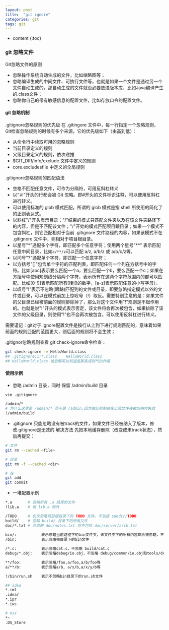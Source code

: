 ```yaml
---
layout: post
title:  "git ignore"
categories: git
tags: git
---
```


* content
{:toc}
### git 忽略文件
Git忽略文件的原则
-  忽略操作系统自动生成的文件，比如缩略图等；
-  忽略编译生成的中间文件、可执行文件等，也就是如果一个文件是通过另一个文件自动生成的，那自动生成的文件就没必要放进版本库，比如Java编译产生的.class文件；
-  忽略你自己的带有敏感信息的配置文件，比如存放口令的配置文件。



#### git 忽略机制
.gitignore忽略规则的优先级
在 .gitingore 文件中，每一行指定一个忽略规则，Git检查忽略规则的时候有多个来源，它的优先级如下（由高到低）：
* 从命令行中读取可用的忽略规则
* 当前目录定义的规则
* 父级目录定义的规则，依次递推
* $GIT_DIR/info/exclude 文件中定义的规则
* core.excludesfile 中定义的全局规则

.gitignore忽略规则的匹配语法
* 空格不匹配任意文件，可作为分隔符，可用反斜杠转义
* 以“＃”开头的行都会被 Git 忽略。即#开头的文件标识注释，可以使用反斜杠进行转义。
* 可以使用标准的 glob 模式匹配。所谓的 glob 模式是指 shell 所使用的简化了的正则表达式。
* 以斜杠"/"开头表示目录；"/"结束的模式只匹配文件夹以及在该文件夹路径下的内容，但是不匹配该文件；"/"开始的模式匹配项目跟目录；如果一个模式不包含斜杠，则它匹配相对于当前 .gitignore 文件路径的内容，如果该模式不在 .gitignore 文件中，则相对于项目根目录。
* 以星号"*"通配多个字符，即匹配多个任意字符；使用两个星号"**" 表示匹配任意中间目录，比如`a/**/z`可以匹配 a/z, a/b/z 或 a/b/c/z等。
* 以问号"?"通配单个字符，即匹配一个任意字符；
* 以方括号"[]"包含单个字符的匹配列表，即匹配任何一个列在方括号中的字符。比如[abc]表示要么匹配一个a，要么匹配一个b，要么匹配一个c；如果在方括号中使用短划线分隔两个字符，表示所有在这两个字符范围内的都可以匹配。比如[0-9]表示匹配所有0到9的数字，[a-z]表示匹配任意的小写字母）。
* 以叹号"!"表示不忽略(跟踪)匹配到的文件或目录，即要忽略指定模式以外的文件或目录，可以在模式前加上惊叹号（!）取反。需要特别注意的是：如果文件的父目录已经被前面的规则排除掉了，那么对这个文件用"!"规则是不起作用的。也就是说"!"开头的模式表示否定，该文件将会再次被包含，如果排除了该文件的父级目录，则使用"!"也不会再次被包含。可以使用反斜杠进行转义。

需要谨记：git对于.ignore配置文件是按行从上到下进行规则匹配的，意味着如果前面的规则匹配的范围更大，则后面的规则将不会生效；


.gitignor忽略规则查看
git check-ignore命令检查：

```bash
git check-ignore -v HelloWorld.class
## .gitignore:1:*.class    HelloWorld.class
## HelloWorld.class 被忽略可以知道是那条规则气的作用
```

#### 使用示例
* 忽略 /admin 目录，同时 保留 /admin/build 目录

```bash
vim .gitignore

/admin/*
# 为什么这里是 /admin/* 而不是 /admin,因为取反机制会在上层文件夹被忽略时失效
!/admin/build

```

* .gitignore 只能忽略没有被track的文件，如果文件已经被纳入了版本，修改.gitignore是无效的
解决方法 先把本地缓存删除（改变成未track状态），然后再提交：

```bash
# 文件
git rm --cached <file>

# 目录
git rm -f --cached <dir>

# 在
git add 
git commit  
```

* 一堆配置示例

```bash
*.a       # 忽略所有 .a 结尾的文件
!lib.a    # 但 lib.a 除外

/TODO     # 仅仅忽略项目根目录下的 TODO 文件，不包括 subdir/TODO
build/    # 忽略 build/ 目录下的所有文件
doc/*.txt # 会忽略 doc/notes.txt 但不包括 doc/server/arch.txt
 
bin/:           表示忽略当前路径下的bin文件夹，该文件夹下的所有内容都会被忽略，不忽略 bin 文件
/bin:           表示忽略根目录下的bin文件

/*.c:           表示忽略cat.c，不忽略 build/cat.c
debug/*.obj:    表示忽略debug/io.obj，不忽略 debug/common/io.obj和tools/debug/io.obj

**/foo:         表示忽略/foo,a/foo,a/b/foo等
a/**/b:         表示忽略a/b, a/x/b,a/x/y/b等

!/bin/run.sh    表示不忽略bin目录下的run.sh文件

## idea
*.iml 
.idea/ 
*.ipr 
*.iws 

# osx 
*~ 
.DS_Store 
```

